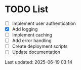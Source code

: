 # TODO List

- [ ] Implement user authentication
- [x] Add logging
- [ ] Implement caching
- [ ] Add error handling
- [ ] Create deployment scripts
- [ ] Update documentation

Last updated: 2025-06-19 03:14

